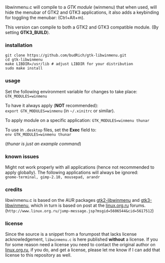 libwinmenu.c will compile to a *GTK module* (winmenu) that
when used, will hide the menubar of GTK2 and GTK3
applications, it also adds a keybinding for
toggling the menubar:
(<key>Ctrl</key>+<key>Alt</key>+<key>m</key>).

This version can compile to both a GTK2 and GTK3
compatible module. (By setting **GTK3_BUILD**).

### installation

```shell
git clone https://github.com/budRich/gtk-libwinmenu.git
cd gtk-libwinmenu
make LIBDIR=/usr/lib # adjust LIBDIR for your distribution
sudo make install
```

### usage

Set the following environment variable for changes
to take place: `GTK_MODULES=winmenu`  

To have it always apply (**NOT** recommended):  
`export GTK_MODULES=winmenu` (in `~/.xinitrc` or similar).

To apply module on a specific application:
`GTK_MODULES=winmenu thunar`

To use in `.desktop` files, set the **Exec** field to:  
`env GTK_MODULES=winmenu thunar`

(*thunar is just an example command*)

### known issues

Might not work properly with all applications
(hence not recommended to apply globally).
The following applications will always be ignored:  
`gnome-terminal, gimp-2.10, mousepad, arandr`

### credits

libwinmenu.c is based on the AUR packages
[gtk2-libwinmenu] and [gtk3-libwinmenu], which in turn
is based on post at the [linux.org.ru] forums.  
(`http://www.linux.org.ru/jump-message.jsp?msgid=5606544&cid=5617512`)

### license

Since the source is a snippet from a forumpost that
lacks license acknowledgement, `libwinmenu.c` is here published
**without** a license. If you for some reason need a license
you need to contact the original author on [linux.org.ru],
if you do, and get a license, please let me know if I can
add that license to this repository as well.

[linux.org.ru]: (http://www.linux.org.ru/jump-message.jsp?msgid=5606544&cid=5617512)
[gtk2-libwinmenu]: https://aur.archlinux.org/packages/gtk2-libwinmenu
[gtk3-libwinmenu]: https://aur.archlinux.org/packages/gtk3-libwinmenu
